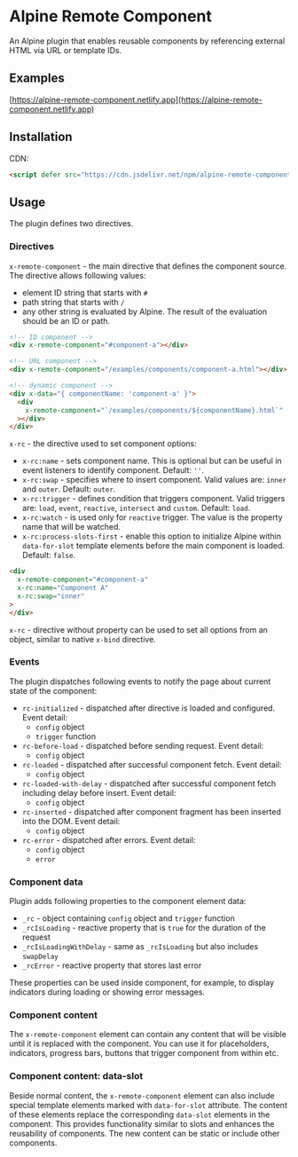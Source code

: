 # Alpine Remote Component

An Alpine plugin that enables reusable components by referencing external HTML via URL or template IDs.

## Examples

[https://alpine-remote-component.netlify.app](https://alpine-remote-component.netlify.app)

## Installation

CDN:

```html
<script defer src="https://cdn.jsdelivr.net/npm/alpine-remote-component@0.x.x/dist/cdn.min.js"></script>
```

## Usage

The plugin defines two directives.

### Directives

`x-remote-component` - the main directive that defines the component source. The directive allows following values:

- element ID string that starts with `#`
- path string that starts with `/`
- any other string is evaluated by Alpine. The result of the evaluation should be an ID or path.

```html
<!-- ID component -->
<div x-remote-component="#component-a"></div>

<!-- URL component -->
<div x-remote-component="/examples/components/component-a.html"></div>

<!-- dynamic component -->
<div x-data="{ componentName: 'component-a' }">
  <div
    x-remote-component="`/examples/components/${componentName}.html`"
  ></div>
</div>
```

`x-rc` - the directive used to set component options:

- `x-rc:name` - sets component name. This is optional but can be useful in event listeners to identify component. Default: `''`.
- `x-rc:swap` - specifies where to insert component. Valid values are: `inner` and `outer`. Default: `outer`.
- `x-rc:trigger` - defines condition that triggers component. Valid triggers are: `load`, `event`, `reactive`, `intersect` and `custom`. Default: `load`.
- `x-rc:watch` - is used only for `reactive` trigger. The value is the property name that will be watched.
- `x-rc:process-slots-first` - enable this option to initialize Alpine within `data-for-slot` template elements before the main component is loaded. Default: `false`.

```html
<div 
  x-remote-component="#component-a"
  x-rc:name="Component A"
  x-rc:swap="inner"
>
</div>
```

`x-rc` - directive without property can be used to set all options from an object, similar to native `x-bind` directive.

### Events

The plugin dispatches following events to notify the page about current state of the component:

- `rc-initialized` - dispatched after directive is loaded and configured. Event detail:
    - `config` object
    - `trigger` function
- `rc-before-load` - dispatched before sending request. Event detail:
    - `config` object
- `rc-loaded` - dispatched after successful component fetch. Event detail:
    - `config` object
- `rc-loaded-with-delay` - dispatched after successful component fetch including delay before insert. Event detail:
    - `config` object
- `rc-inserted` - dispatched after component fragment has been inserted into the DOM. Event detail:
    - `config` object
- `rc-error` - dispatched after errors. Event detail:
    - `config` object
    - `error`

### Component data

Plugin adds following properties to the component element data:

- `_rc` - object containing `config` object and `trigger` function
- `_rcIsLoading` - reactive property that is `true` for the duration of the request
- `_rcIsLoadingWithDelay` - same as `_rcIsLoading` but also includes `swapDelay`
- `_rcError` - reactive property that stores last error

These properties can be used inside component, for example, to display indicators during loading or showing error messages.

### Component content

The `x-remote-component` element can contain any content that will be visible until it is replaced with the component. You can use it for placeholders, indicators, progress bars, buttons that trigger component from within etc.

### Component content: data-slot

Beside normal content, the `x-remote-component` element can also include special template elements marked with `data-for-slot` attribute. The content of these elements replace the corresponding `data-slot` elements in the component. This provides functionality similar to slots and enhances the reusability of components. The new content can be static or include other components.
